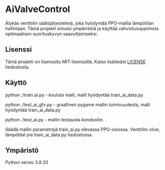 # AiValveControl
Älykäs venttiilin säätöjärjestelmä, joka hyödyntää PPO-mallia lämpötilan hallintaan. Tämä projekti simuloi ympäristöä ja käyttää vahvistusoppimista optimaalisen suorituskyvyn saavuttamiseksi.

## Lisenssi
Tämä projekti on lisensoitu MIT-lisenssillä. Katso lisätiedot [LICENSE](LICENSE) tiedostosta.

## Käyttö
python ./train.ai.py - kouluta malli, malli hyödyntää train_ai_data.py

python ./test_ai_gfx.py - graafinen pygame mallin toimivuudesta, malli hyödyntää train_ai_data.py

python ./test_ai.py - mallin testausta kondsoliin.

Säädä mallin parametrejä train_ai.py olevassa PPO-osiossa.
Venttiilin viive, lämpötilat jne train_ai_data.py tiedostossa.

## Ympäristö
Python versio 3.8.20

